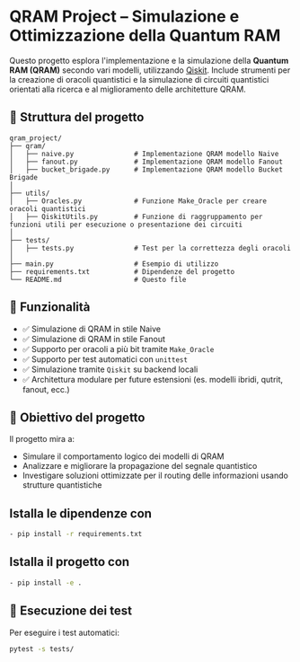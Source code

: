# QRAM Project – Simulazione e Ottimizzazione della Quantum RAM

Questo progetto esplora l'implementazione e la simulazione della **Quantum RAM (QRAM)** secondo vari modelli, utilizzando [Qiskit](https://qiskit.org/). Include strumenti per la creazione di oracoli quantistici e la simulazione di circuiti quantistici orientati alla ricerca e al miglioramento delle architetture QRAM.

## 📁 Struttura del progetto
```text
qram_project/
├── qram/
│   ├── naive.py               # Implementazione QRAM modello Naive
│   ├── fanout.py              # Implementazione QRAM modello Fanout
│   ├── bucket_brigade.py      # Implementazione QRAM modello Bucket Brigade
│
├── utils/
│   ├── Oracles.py             # Funzione Make_Oracle per creare oracoli quantistici
│   ├── QiskitUtils.py         # Funzione di raggruppamento per funzioni utili per esecuzione o presentazione dei circuiti
│
├── tests/
│   ├── tests.py               # Test per la correttezza degli oracoli
│
├── main.py                    # Esempio di utilizzo
├── requirements.txt           # Dipendenze del progetto
└── README.md                  # Questo file
```


## 🚀 Funzionalità
- ✅ Simulazione di QRAM in stile Naive
- ✅ Simulazione di QRAM in stile Fanout
- ✅ Supporto per oracoli a più bit tramite `Make_Oracle`
- ✅ Supporto per test automatici con `unittest`
- ✅ Simulazione tramite `Qiskit` su backend locali
- ✅ Architettura modulare per future estensioni (es. modelli ibridi, qutrit, fanout, ecc.)

## 🧠 Obiettivo del progetto

Il progetto mira a:
- Simulare il comportamento logico dei modelli di QRAM
- Analizzare e migliorare la propagazione del segnale quantistico
- Investigare soluzioni ottimizzate per il routing delle informazioni usando strutture quantistiche

## Istalla le dipendenze con

```bash
- pip install -r requirements.txt
```

## Istalla il progetto con

```bash
- pip install -e .
```


## 🧪 Esecuzione dei test

Per eseguire i test automatici:

```bash
pytest -s tests/
```
